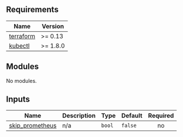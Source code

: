 <!-- BEGIN_TF_DOCS -->
## Requirements

| Name | Version |
|------|---------|
| <a name="requirement_terraform"></a> [terraform](#requirement\_terraform) | >= 0.13 |
| <a name="requirement_kubectl"></a> [kubectl](#requirement\_kubectl) | >= 1.8.0 |

## Modules

No modules.

## Inputs

| Name | Description | Type | Default | Required |
|------|-------------|------|---------|:--------:|
| <a name="input_skip_prometheus"></a> [skip\_prometheus](#input\_skip\_prometheus) | n/a | `bool` | `false` | no |
<!-- END_TF_DOCS -->